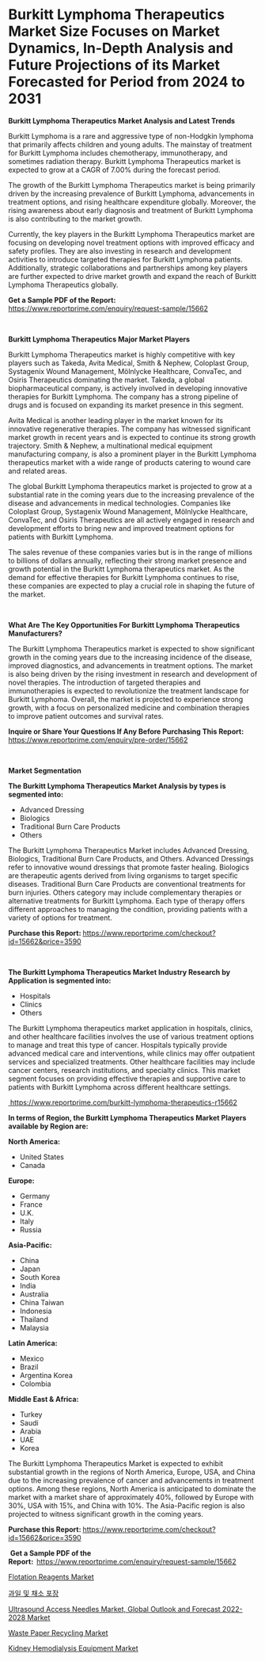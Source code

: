 <p><h1>Burkitt Lymphoma Therapeutics Market Size Focuses on Market Dynamics, In-Depth Analysis and Future Projections of its Market Forecasted for Period from 2024 to 2031</h1></p><p><strong>Burkitt Lymphoma Therapeutics Market Analysis and Latest Trends</strong></p>
<p><p>Burkitt Lymphoma is a rare and aggressive type of non-Hodgkin lymphoma that primarily affects children and young adults. The mainstay of treatment for Burkitt Lymphoma includes chemotherapy, immunotherapy, and sometimes radiation therapy. Burkitt Lymphoma Therapeutics market is expected to grow at a CAGR of 7.00% during the forecast period.</p><p>The growth of the Burkitt Lymphoma Therapeutics market is being primarily driven by the increasing prevalence of Burkitt Lymphoma, advancements in treatment options, and rising healthcare expenditure globally. Moreover, the rising awareness about early diagnosis and treatment of Burkitt Lymphoma is also contributing to the market growth.</p><p>Currently, the key players in the Burkitt Lymphoma Therapeutics market are focusing on developing novel treatment options with improved efficacy and safety profiles. They are also investing in research and development activities to introduce targeted therapies for Burkitt Lymphoma patients. Additionally, strategic collaborations and partnerships among key players are further expected to drive market growth and expand the reach of Burkitt Lymphoma Therapeutics globally.</p></p>
<p><strong>Get a Sample PDF of the Report:&nbsp;</strong> <a href="https://www.reportprime.com/enquiry/request-sample/15662">https://www.reportprime.com/enquiry/request-sample/15662</a></p>
<p>&nbsp;</p>
<p><strong>Burkitt Lymphoma Therapeutics Major Market Players</strong></p>
<p><p>Burkitt Lymphoma Therapeutics market is highly competitive with key players such as Takeda, Avita Medical, Smith & Nephew, Coloplast Group, Systagenix Wound Management, Mölnlycke Healthcare, ConvaTec, and Osiris Therapeutics dominating the market. Takeda, a global biopharmaceutical company, is actively involved in developing innovative therapies for Burkitt Lymphoma. The company has a strong pipeline of drugs and is focused on expanding its market presence in this segment.</p><p>Avita Medical is another leading player in the market known for its innovative regenerative therapies. The company has witnessed significant market growth in recent years and is expected to continue its strong growth trajectory. Smith & Nephew, a multinational medical equipment manufacturing company, is also a prominent player in the Burkitt Lymphoma therapeutics market with a wide range of products catering to wound care and related areas.</p><p>The global Burkitt Lymphoma therapeutics market is projected to grow at a substantial rate in the coming years due to the increasing prevalence of the disease and advancements in medical technologies. Companies like Coloplast Group, Systagenix Wound Management, Mölnlycke Healthcare, ConvaTec, and Osiris Therapeutics are all actively engaged in research and development efforts to bring new and improved treatment options for patients with Burkitt Lymphoma.</p><p>The sales revenue of these companies varies but is in the range of millions to billions of dollars annually, reflecting their strong market presence and growth potential in the Burkitt Lymphoma therapeutics market. As the demand for effective therapies for Burkitt Lymphoma continues to rise, these companies are expected to play a crucial role in shaping the future of the market.</p></p>
<p>&nbsp;</p>
<p><strong>What Are The Key Opportunities For Burkitt Lymphoma Therapeutics Manufacturers?</strong></p>
<p><p>The Burkitt Lymphoma Therapeutics market is expected to show significant growth in the coming years due to the increasing incidence of the disease, improved diagnostics, and advancements in treatment options. The market is also being driven by the rising investment in research and development of novel therapies. The introduction of targeted therapies and immunotherapies is expected to revolutionize the treatment landscape for Burkitt Lymphoma. Overall, the market is projected to experience strong growth, with a focus on personalized medicine and combination therapies to improve patient outcomes and survival rates.</p></p>
<p><strong>Inquire or Share Your Questions If Any Before Purchasing This Report:</strong> <a href="https://www.reportprime.com/enquiry/pre-order/15662">https://www.reportprime.com/enquiry/pre-order/15662</a></p>
<p>&nbsp;</p>
<p><strong>Market Segmentation</strong></p>
<p><strong>The Burkitt Lymphoma Therapeutics Market Analysis by types is segmented into:</strong></p>
<p><ul><li>Advanced Dressing</li><li>Biologics</li><li>Traditional Burn Care Products</li><li>Others</li></ul></p>
<p><p>The Burkitt Lymphoma Therapeutics Market includes Advanced Dressing, Biologics, Traditional Burn Care Products, and Others. Advanced Dressings refer to innovative wound dressings that promote faster healing. Biologics are therapeutic agents derived from living organisms to target specific diseases. Traditional Burn Care Products are conventional treatments for burn injuries. Others category may include complementary therapies or alternative treatments for Burkitt Lymphoma. Each type of therapy offers different approaches to managing the condition, providing patients with a variety of options for treatment.</p></p>
<p><strong>Purchase this Report:&nbsp;</strong><a href="https://www.reportprime.com/checkout?id=15662&price=3590">https://www.reportprime.com/checkout?id=15662&price=3590</a></p>
<p>&nbsp;</p>
<p><strong>The Burkitt Lymphoma Therapeutics Market Industry Research by Application is segmented into:</strong></p>
<p><ul><li>Hospitals</li><li>Clinics</li><li>Others</li></ul></p>
<p><p>The Burkitt Lymphoma therapeutics market application in hospitals, clinics, and other healthcare facilities involves the use of various treatment options to manage and treat this type of cancer. Hospitals typically provide advanced medical care and interventions, while clinics may offer outpatient services and specialized treatments. Other healthcare facilities may include cancer centers, research institutions, and specialty clinics. This market segment focuses on providing effective therapies and supportive care to patients with Burkitt Lymphoma across different healthcare settings.</p></p>
<p><a href="https://www.reportprime.com/burkitt-lymphoma-therapeutics-r15662">&nbsp;https://www.reportprime.com/burkitt-lymphoma-therapeutics-r15662</a></p>
<p><strong>In terms of Region, the Burkitt Lymphoma Therapeutics Market Players available by Region are:</strong></p>
<p>
    <p> <strong> North America: </strong>
        <ul>
            <li>United States</li>
            <li>Canada</li>
        </ul>
        </p> 
    <p> <strong> Europe: </strong>
        <ul>
            <li>Germany</li>
            <li>France</li>
            <li>U.K.</li>
            <li>Italy</li>
            <li>Russia</li>
        </ul>
        </p> 
    <p> <strong> Asia-Pacific: </strong>
        <ul>
            <li>China</li>
            <li>Japan</li>
            <li>South Korea</li>
            <li>India</li>
            <li>Australia</li>
            <li>China Taiwan</li>
            <li>Indonesia</li>
            <li>Thailand</li>
            <li>Malaysia</li>
        </ul>
        </p> 
    <p> <strong> Latin America: </strong>
        <ul>
            <li>Mexico</li>
            <li>Brazil</li>
            <li>Argentina Korea</li>
            <li>Colombia</li>
        </ul>
        </p> 
    <p> <strong> Middle East & Africa: </strong>
        <ul>
            <li>Turkey</li>
            <li>Saudi</li>
            <li>Arabia</li>
            <li>UAE</li>
            <li>Korea</li>
        </ul>
    </p>
    </p>
<p><p>The Burkitt Lymphoma Therapeutics Market is expected to exhibit substantial growth in the regions of North America, Europe, USA, and China due to the increasing prevalence of cancer and advancements in treatment options. Among these regions, North America is anticipated to dominate the market with a market share of approximately 40%, followed by Europe with 30%, USA with 15%, and China with 10%. The Asia-Pacific region is also projected to witness significant growth in the coming years.</p></p>
<p><strong>Purchase this Report: </strong><a href="https://www.reportprime.com/checkout?id=15662&price=3590">https://www.reportprime.com/checkout?id=15662&price=3590</a></p>
<p>&nbsp;<strong>Get a Sample PDF of the Report:&nbsp;&nbsp;</strong><a href="https://www.reportprime.com/enquiry/request-sample/15662">https://www.reportprime.com/enquiry/request-sample/15662</a></p>
<p><strong></strong></p>
<p><p><a href="https://github.com/RoccoManning/Market-Research-Report-List-6/blob/main/flotation-reagents-market.md">Flotation Reagents Market</a></p><p><a href="https://medium.com/@mujgankortalih/%EA%B3%BC%EC%9D%BC%EA%B3%BC-%EC%B1%84%EC%86%8C-%ED%8F%AC%EC%9E%A5-%EC%8B%9C%EC%9E%A5%EC%9D%98-%EC%8B%A0%ED%9D%A5-%ED%8A%B8%EB%A0%8C%EB%93%9C%EC%99%80-2024%EB%85%84%EB%B6%80%ED%84%B0-2031%EB%85%84%EA%B9%8C%EC%A7%80%EC%9D%98-%EB%AF%B8%EB%9E%98-%EC%A0%84%EB%A7%9D-d89c91e833d2">과일 및 채소 포장</a></p><p><a href="https://issuu.com/reportprime-2/docs/ultrasound-access-needles-market-gl_65a06485773349">Ultrasound Access Needles Market, Global Outlook and Forecast 2022-2028 Market</a></p><p><a href="https://github.com/gulaimolin/Market-Research-Report-List-6/blob/main/waste-paper-recycling-market.md">Waste Paper Recycling Market</a></p><p><a href="https://medium.com/@maria.hardacre7345/kidney-hemodialysis-equipment-market-share-size-trends-industry-analysis-report-by-application-80fac9a58e93">Kidney Hemodialysis Equipment Market</a></p></p>